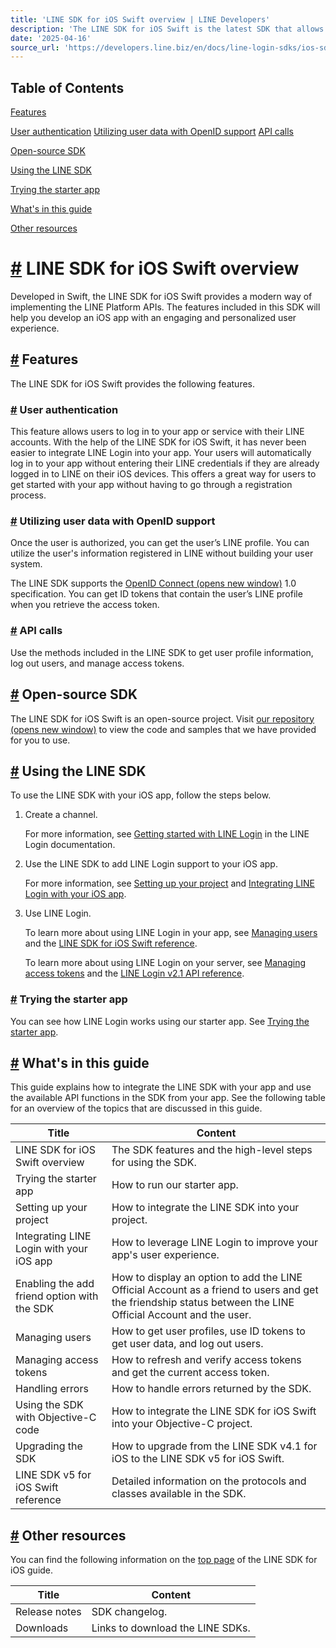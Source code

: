 ```yaml
---
title: 'LINE SDK for iOS Swift overview | LINE Developers'
description: 'The LINE SDK for iOS Swift is the latest SDK that allows you to incorporate LINE Login features into your iOS app.'
date: '2025-04-16'
source_url: 'https://developers.line.biz/en/docs/line-login-sdks/ios-sdk/swift/overview/'
---
```


## Table of Contents

[Features](#features)

[User authentication](#user-auth) [Utilizing user data with OpenID support](#utilizing-user-data-openid-support) [API calls](#api-calls)

[Open-source SDK](#open-source-sdk)

[Using the LINE SDK](#using-line-sdk)

[Trying the starter app](#trying-starter-app)

[What's in this guide](#what-is-in-this-guide)

[Other resources](#other-resources)

# [#](#page-title) LINE SDK for iOS Swift overview

Developed in Swift, the LINE SDK for iOS Swift provides a modern way of implementing the LINE Platform APIs. The features included in this SDK will help you develop an iOS app with an engaging and personalized user experience.

## [#](#features) Features

The LINE SDK for iOS Swift provides the following features.

### [#](#user-auth) User authentication

This feature allows users to log in to your app or service with their LINE accounts. With the help of the LINE SDK for iOS Swift, it has never been easier to integrate LINE Login into your app. Your users will automatically log in to your app without entering their LINE credentials if they are already logged in to LINE on their iOS devices. This offers a great way for users to get started with your app without having to go through a registration process.

### [#](#utilizing-user-data-openid-support) Utilizing user data with OpenID support

Once the user is authorized, you can get the user’s LINE profile. You can utilize the user's information registered in LINE without building your user system.

The LINE SDK supports the [OpenID Connect (opens new window)](https://openid.net/developers/how-connect-works/) 1.0 specification. You can get ID tokens that contain the user’s LINE profile when you retrieve the access token.

### [#](#api-calls) API calls

Use the methods included in the LINE SDK to get user profile information, log out users, and manage access tokens.

## [#](#open-source-sdk) Open-source SDK

The LINE SDK for iOS Swift is an open-source project. Visit [our repository (opens new window)](https://github.com/line/line-sdk-ios-swift) to view the code and samples that we have provided for you to use.

## [#](#using-line-sdk) Using the LINE SDK

To use the LINE SDK with your iOS app, follow the steps below.

1. Create a channel.

    For more information, see [Getting started with LINE Login](../../../../../en/docs/line-login/getting-started.md) in the LINE Login documentation.

2. Use the LINE SDK to add LINE Login support to your iOS app.

    For more information, see [Setting up your project](../../../../../en/docs/line-login-sdks/ios-sdk/swift/setting-up-project.md) and [Integrating LINE Login with your iOS app](../../../../../en/docs/line-login-sdks/ios-sdk/swift/integrate-line-login.md).

3. Use LINE Login.

    To learn more about using LINE Login in your app, see [Managing users](../../../../../en/docs/line-login-sdks/ios-sdk/swift/managing-users.md) and the [LINE SDK for iOS Swift reference](../../../../../en/reference/ios-sdk-swift.md).

    To learn more about using LINE Login on your server, see [Managing access tokens](../../../../../en/docs/line-login-sdks/ios-sdk/swift/managing-access-tokens.md) and the [LINE Login v2.1 API reference](../../../../../en/reference/line-login.md).

### [#](#trying-starter-app) Trying the starter app

You can see how LINE Login works using our starter app. See [Trying the starter app](../../../../../en/docs/line-login-sdks/ios-sdk/swift/try-line-login.md).

## [#](#what-is-in-this-guide) What's in this guide

This guide explains how to integrate the LINE SDK with your app and use the available API functions in the SDK from your app. See the following table for an overview of the topics that are discussed in this guide.

| Title                                       | Content                                                                                                                                                      |
| ------------------------------------------- | ------------------------------------------------------------------------------------------------------------------------------------------------------------ |
| LINE SDK for iOS Swift overview             | The SDK features and the high-level steps for using the SDK.                                                                                                 |
| Trying the starter app                      | How to run our starter app.                                                                                                                                  |
| Setting up your project                     | How to integrate the LINE SDK into your project.                                                                                                             |
| Integrating LINE Login with your iOS app    | How to leverage LINE Login to improve your app's user experience.                                                                                            |
| Enabling the add friend option with the SDK | How to display an option to add the LINE Official Account as a friend to users and get the friendship status between the LINE Official Account and the user. |
| Managing users                              | How to get user profiles, use ID tokens to get user data, and log out users.                                                                                 |
| Managing access tokens                      | How to refresh and verify access tokens and get the current access token.                                                                                    |
| Handling errors                             | How to handle errors returned by the SDK.                                                                                                                    |
| Using the SDK with Objective-C code         | How to integrate the LINE SDK for iOS Swift into your Objective-C project.                                                                                   |
| Upgrading the SDK                           | How to upgrade from the LINE SDK v4.1 for iOS to the LINE SDK v5 for iOS Swift.                                                                              |
| LINE SDK v5 for iOS Swift reference         | Detailed information on the protocols and classes available in the SDK.                                                                                      |

## [#](#other-resources) Other resources

You can find the following information on the [top page](../../../../../en/docs/line-login-sdks/ios-sdk.md) of the LINE SDK for iOS guide.

| Title         | Content                          |
| ------------- | -------------------------------- |
| Release notes | SDK changelog.                   |
| Downloads     | Links to download the LINE SDKs. |

